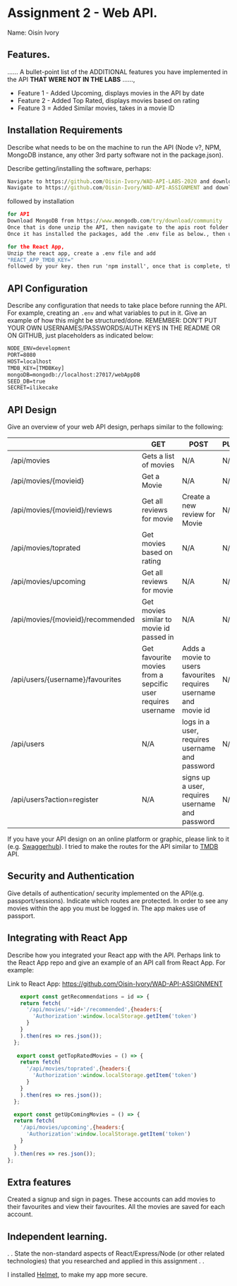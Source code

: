 # Assignment 2 - Web API.

Name: Oisín Ivory
## Features.

...... A bullet-point list of the ADDITIONAL features you have implemented in the API **THAT WERE NOT IN THE LABS** ......,
 
 + Feature 1 - Added Upcoming, displays movies in the API by date
 + Feature 2 - Added Top Rated, displays movies based on rating
 + Feature 3 = Added Similar movies, takes in a movie ID


## Installation Requirements

Describe what needs to be on the machine to run the API (Node v?, NPM, MongoDB instance, any other 3rd party software not in the package.json). 

Describe getting/installing the software, perhaps:

```bat
Navigate to https://github.com/Oisin-Ivory/WAD-API-LABS-2020 and download the zip version.	//The API
Navigate to https://github.com/Oisin-Ivory/WAD-API-ASSIGNMENT and download the zip version. //The React App
```

followed by installation

```bat
for API
Download MongoDB from https://www.mongodb.com/try/download/community
Once that is done unzip the API, then navigate to the apis root folder using 'cd .\movies-api\' then run 'npm install'.
Once it has installed the packages, add the .env file as below., then use 'npm start'

for the React App,
Unzip the react app, create a .env file and add
"REACT_APP_TMDB_KEY="
followed by your key. then run 'npm install', once that is complete, then yse 'npm start'
```


## API Configuration
Describe any configuration that needs to take place before running the API. For example, creating an ``.env`` and what variables to put in it. Give an example of how this might be structured/done.
REMEMBER: DON'T PUT YOUR OWN USERNAMES/PASSWORDS/AUTH KEYS IN THE README OR ON GITHUB, just placeholders as indicated below:

```bat
NODE_ENV=development
PORT=8080
HOST=localhost
TMDB_KEY=[TMDBKey]
mongoDB=mongodb://localhost:27017/webAppDB
SEED_DB=true
SECRET=ilikecake
```


## API Design
Give an overview of your web API design, perhaps similar to the following: 

|  |  GET | POST | PUT | DELETE
| -- | -- | -- | -- | -- 
| /api/movies |Gets a list of movies | N/A | N/A |
| /api/movies/{movieid} | Get a Movie | N/A | N/A | N/A
| /api/movies/{movieid}/reviews | Get all reviews for movie | Create a new review for Movie | N/A | N/A  
| /api/movies/toprated | Get movies based on rating | N/A | N/A | N/A 
| /api/movies/upcoming | Get all reviews for movie | N/A | N/A | N/A 
| /api/movies/{movieid}/recommended	 | Get movies similar to movie id passed in | N/A | N/A | N/A 
| /api/users/{username}/favourites | Get favourite movies from a sepcific user requires username| Adds a movie to users favourites requires username and movie id | N/A | N/A 
| /api/users| N/A | logs in a user, requires username and password| N/A | N/A 
| /api/users?action=register| N/A | signs up a user, requires username and password | N/A | N/A 

If you have your API design on an online platform or graphic, please link to it (e.g. [Swaggerhub](https://app.swaggerhub.com/)).
I tried to make the routes for the API similar to [TMDB](https://developers.themoviedb.org/3) API.

## Security and Authentication
Give details of authentication/ security implemented on the API(e.g. passport/sessions). Indicate which routes are protected.
In order to see any movies within the app you must be logged in. The app makes use of passport.

## Integrating with React App

Describe how you integrated your React app with the API. Perhaps link to the React App repo and give an example of an API call from React App. For example: 

Link to React App: https://github.com/Oisin-Ivory/WAD-API-ASSIGNMENT

~~~Javascript
	export const getRecommendations = id => {
    return fetch(
      '/api/movies/'+id+'/recommended',{headers:{
        'Authorization':window.localStorage.getItem('token')
      }
    }
    ).then(res => res.json());
  };
  
   export const getTopRatedMovies = () => {
    return fetch(
      '/api/movies/toprated',{headers:{
        'Authorization':window.localStorage.getItem('token')
      }
    }
    ).then(res => res.json());
  };

  export const getUpComingMovies = () => {
  return fetch(
    '/api/movies/upcoming',{headers:{
      'Authorization':window.localStorage.getItem('token')
    }
  }
  ).then(res => res.json());
};
~~~

## Extra features
Created a signup and sign in pages. These accounts can add movies to their favourites and view their favourites. All the movies are saved for each account.

## Independent learning.

. . State the non-standard aspects of React/Express/Node (or other related technologies) that you researched and applied in this assignment . .  

I installed [Helmet](https://helmetjs.github.io/), to make my app more secure.